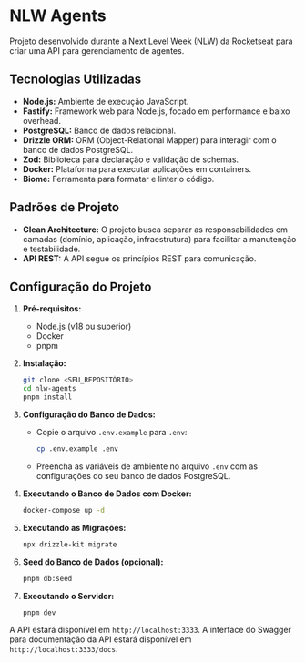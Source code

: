 # NLW Agents

Projeto desenvolvido durante a Next Level Week (NLW) da Rocketseat para criar uma API para gerenciamento de agentes.

## Tecnologias Utilizadas

*   **Node.js:** Ambiente de execução JavaScript.
*   **Fastify:** Framework web para Node.js, focado em performance e baixo overhead.
*   **PostgreSQL:** Banco de dados relacional.
*   **Drizzle ORM:** ORM (Object-Relational Mapper) para interagir com o banco de dados PostgreSQL.
*   **Zod:** Biblioteca para declaração e validação de schemas.
*   **Docker:** Plataforma para executar aplicações em containers.
*   **Biome:** Ferramenta para formatar e linter o código.

## Padrões de Projeto

*   **Clean Architecture:** O projeto busca separar as responsabilidades em camadas (domínio, aplicação, infraestrutura) para facilitar a manutenção e testabilidade.
*   **API REST:** A API segue os princípios REST para comunicação.

## Configuração do Projeto

1.  **Pré-requisitos:**
    *   Node.js (v18 ou superior)
    *   Docker
    *   pnpm

2.  **Instalação:**

    ```bash
    git clone <SEU_REPOSITÓRIO>
    cd nlw-agents
    pnpm install
    ```

3.  **Configuração do Banco de Dados:**

    *   Copie o arquivo `.env.example` para `.env`:

        ```bash
        cp .env.example .env
        ```

    *   Preencha as variáveis de ambiente no arquivo `.env` com as configurações do seu banco de dados PostgreSQL.

4.  **Executando o Banco de Dados com Docker:**

    ```bash
    docker-compose up -d
    ```

5.  **Executando as Migrações:**

    ```bash
    npx drizzle-kit migrate
    ```

6.  **Seed do Banco de Dados (opcional):**

    ```bash
    pnpm db:seed
    ```

7.  **Executando o Servidor:**

    ```bash
    pnpm dev
    ```

A API estará disponível em `http://localhost:3333`. A interface do Swagger para documentação da API estará disponível em `http://localhost:3333/docs`.
